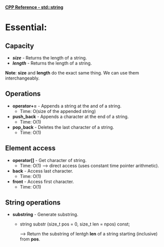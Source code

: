 [**CPP Reference - std::string**](https://cplusplus.com/reference/string/string/)

# Essential:

## Capacity

- ***size*** - Returns the length of a string.
- ***length*** - Returns the length of a string.

**Note**: **size** and **length** do the exact same thing. We can use them interchangeably.

## Operations

- **operator+=** - Appends a string at the and of a string.
  - Time: O(size of the appended string)
- **push_back** - Appends a character at the end of a string.
  - Time: O(1)
- **pop_back** - Deletes the last character of a string.
  - Time: O(1)

## Element access

- **operator[]** - Get character of string.
  - Time: O(1) --> direct access (uses constant time pointer arithmetic).
- **back** - Access last character.
  - Time: O(1)
- **front** - Access first character.
  - Time: O(1)
 
## String operations
- **substring** - Generate substring.
  - string substr (size_t pos = 0, size_t len = npos) const;
    
    --> Return the substring of lentgh **len** of a string starting (inclusive) from **pos**.

